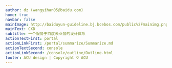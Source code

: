 ```yaml
---
author: dz (wangyihan05@baidu.com)
home: true
navbar: false
mainImage: http://baiduyun-guideline.bj.bcebos.com/public%2Fmainimg.png
mainText: CXD
subtitle: 一个服务于百度云业务的设计体系
actionTextFirst: portal
actionLinkFirst: /portal/summarize/Summarize.md
actionTextSecond: console
actionLinkSecond: /console/outline/Outline.html
footer: ACU design | Copyright © ACU
---
```

